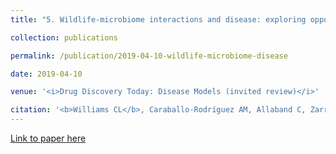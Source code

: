 ```yaml
---
title: "5. Wildlife-microbiome interactions and disease: exploring opportunities for disease mitigation across ecological scales"

collection: publications

permalink: /publication/2019-04-10-wildlife-microbiome-disease

date: 2019-04-10

venue: '<i>Drug Discovery Today: Disease Models (invited review)</i>'

citation: '<b>Williams CL</b>, Caraballo-Rodríguez AM, Allaband C, Zarrinpar A, Knight R, Gauglitz JM (2019). Wildlife-microbiome interactions and disease: exploring opportunities for disease mitigation across ecological scales, <i>Drug Discovery Today: Disease Models</i>, 28: 105-115.'
---
```


[Link to paper here](https://doi.org/10.1016/j.ddmod.2019.08.012)

